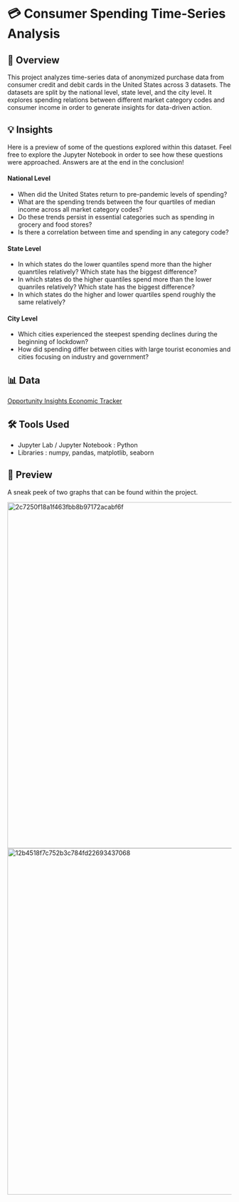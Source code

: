# 💳 Consumer Spending Time-Series Analysis

## 📰 Overview
This project analyzes time-series data of anonymized purchase data from consumer credit and debit cards in the United States across 3 datasets. The datasets are split by the national level, state level, and the city level. It explores spending relations between different market category codes and consumer income in order to generate insights for data-driven action.

## 💡 Insights
Here is a preview of some of the questions explored within this dataset. Feel free to explore the Jupyter Notebook in order to see how these questions were approached. Answers are at the end in the conclusion!

#### National Level
- When did the United States return to pre-pandemic levels of spending?
- What are the spending trends between the four quartiles of median income across all market category codes?
- Do these trends persist in essential categories such as spending in grocery and food stores?
- Is there a correlation between time and spending in any category code?
  
#### State Level
- In which states do the lower quantiles spend more than the higher quanrtiles relatively? Which state has the biggest difference?
- In which states do the higher quantiles spend more than the lower quanriles relatively? Which state has the biggest difference?
- In which states do the higher and lower quartiles spend roughly the same relatively?
  
#### City Level
- Which cities experienced the steepest spending declines during the beginning of lockdown?
- How did spending differ between cities with large tourist economies and cities focusing on industry and government?


## 📊 Data
[Opportunity Insights Economic Tracker](https://github.com/OpportunityInsights/EconomicTracker/tree/main/data)

## 🛠 Tools Used
- Jupyter Lab / Jupyter Notebook : Python
- Libraries : numpy, pandas, matplotlib, seaborn

## 🔎 Preview
A sneak peek of two graphs that can be found within the project.

<img width="1359" height="777" alt="2c7250f18a1f463fbb8b97172acabf6f" src="https://github.com/user-attachments/assets/ec9087f3-763d-4f6f-a110-a15595edd9b7" />
<img width="1361" height="778" alt="12b4518f7c752b3c784fd22693437068" src="https://github.com/user-attachments/assets/d4f39682-ac72-47be-bb0c-699786e02da0" />

